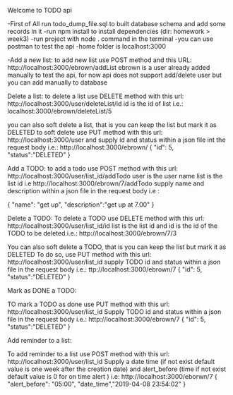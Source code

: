 Welcome to TODO api

-First of All run todo_dump_file.sql to built database schema and add some records in it
-run npm install to install dependencies (dir: homework > week3)
-run project with node . command in the terminal
-you can use postman to test the api
-home folder is localhost:3000

-Add a new list:
to add new list use POST method and this URL: http://localhost:3000/ebrown/addList
ebrown is a user already added manually to test the api, for now api does not support add/delete user but you can add manually to database

Delete a list:
to delete a list use DELETE method with this url: http://localhost:3000/user/deleteList/id
id is the id of list i.e.: localhost:3000/ebrown/deleteList/5

you can also soft delete a list, that is you can keep the list but mark it as DELETED
to soft delete use PUT method with this url: http://localhost:3000/user and
supply id and status within a json file int the request body i.e.: http://localhost:3000/ebrown/
{
"id": 5,
"status":"DELETED"
}

Add a TODO:
to add a todo use POST method with this url: http://localhost:3000/user/list_id/addTodo
user is the user name list is the list id i.e http://localhost:3000/ebrown/7/addTodo
supply name and description within a json file in the request body i.e :

{
"name": "get up",
"description":"get up at 7.00"
}

Delete a TODO:
To delete a TODO use DELETE method with this url: http://localhost:3000/user/list_id/id
list is the list id and id is the id of the TODO to be deleted.i.e.: http://localhost:3000/ebrown/7/3

You can also soft delete a TODO, that is you can keep the list but mark it as DELETED
To do so, use PUT method with this url: http://localhost:3000/user/list_id
supply TODO id and status within a json file in the request body i.e.: ttp://localhost:3000/ebrown/7
{
"id": 5,
"status":"DELETED"
}

Mark as DONE a TODO:

TO mark a TODO as done use PUT method with this url: http://localhost:3000/user/list_id
Supply TODO id and status within a json file in the request body i.e.: http://localhost:3000/ebrown/7
{
"id": 5,
"status":"DELETED"
}

Add reminder to a list:

To add reminder to a list use POST method with this url: http://localhost:3000/user/list_id
Supply a date time (if not exist default value is one week after the creation date)
and alert_before (time if not exist default value is 0 for on time alert ) i.e:
http://localhost:3000/eborwn/7
{
"alert_before": "05:00",
"date_time","2019-04-08 23:54:02"
}
